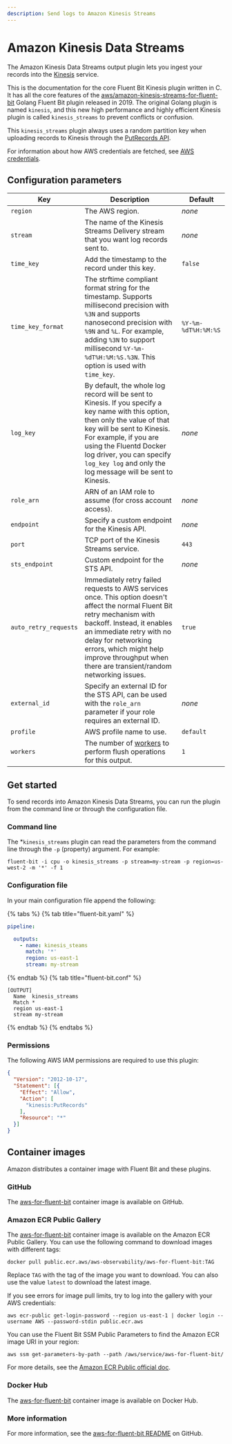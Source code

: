 ```yaml
---
description: Send logs to Amazon Kinesis Streams
---
```


# Amazon Kinesis Data Streams

The Amazon Kinesis Data Streams output plugin lets you ingest your records into the [Kinesis](https://aws.amazon.com/kinesis/data-streams/) service.

This is the documentation for the core Fluent Bit Kinesis plugin written in C. It has all the core features of the [aws/amazon-kinesis-streams-for-fluent-bit](https://github.com/aws/amazon-kinesis-streams-for-fluent-bit) Golang Fluent Bit plugin released in 2019. The original Golang plugin is named `kinesis`, and this new high performance and highly efficient Kinesis plugin is called `kinesis_streams` to prevent conflicts or confusion.

This `kinesis_streams` plugin always uses a random partition key when uploading records to Kinesis through the [PutRecords API](https://docs.aws.amazon.com/kinesis/latest/APIReference/API_PutRecords.html).

For information about how AWS credentials are fetched, see [AWS credentials](../administration/aws-credentials).

## Configuration parameters

| Key | Description | Default |
| --- | ----------- | ------- |
| `region` | The AWS region. | _none_ |
| `stream` | The name of the Kinesis Streams Delivery stream that you want log records sent to. | _none_ |
| `time_key` | Add the timestamp to the record under this key. | `false` |
| `time_key_format` | The strftime compliant format string for the timestamp. Supports millisecond precision with `%3N` and supports nanosecond precision with `%9N` and `%L`. For example, adding `%3N` to support millisecond `%Y-%m-%dT%H:%M:%S.%3N`. This option is used with `time_key`. | `%Y-%m-%dT%H:%M:%S` |
| `log_key` | By default, the whole log record will be sent to Kinesis. If you specify a key name with this option, then only the value of that key will be sent to Kinesis. For example, if you are using the Fluentd Docker log driver, you can specify `log_key log` and only the log message will be sent to Kinesis. | _none_ |
| `role_arn` | ARN of an IAM role to assume (for cross account access). | _none_ |
| `endpoint` | Specify a custom endpoint for the Kinesis API. | _none_ |
| `port` | TCP port of the Kinesis Streams service. | `443` |
| `sts_endpoint` | Custom endpoint for the STS API. | _none_ |
| `auto_retry_requests` | Immediately retry failed requests to AWS services once. This option doesn't affect the normal Fluent Bit retry mechanism with backoff. Instead, it enables an immediate retry with no delay for networking errors, which might help improve throughput when there are transient/random networking issues. | `true` |
| `external_id` | Specify an external ID for the STS API, can be used with the `role_arn` parameter if your role requires an external ID. | _none_ |
| `profile` | AWS profile name to use. | `default` |
| `workers` | The number of [workers](../../administration/multithreading.md#outputs) to perform flush operations for this output. | `1` |

## Get started

To send records into Amazon Kinesis Data Streams, you can run the plugin from the command line or through the configuration file.

### Command line

The *`kinesis_streams` plugin can read the parameters from the command line through the `-p` (property) argument. For example:

```shell
fluent-bit -i cpu -o kinesis_streams -p stream=my-stream -p region=us-west-2 -m '*' -f 1
```

### Configuration file

In your main configuration file append the following:

{% tabs %}
{% tab title="fluent-bit.yaml" %}

```yaml
pipeline:

  outputs:
    - name: kinesis_steams
      match: '*'
      region: us-east-1
      stream: my-stream
```

{% endtab %}
{% tab title="fluent-bit.conf" %}

```text
[OUTPUT]
  Name  kinesis_streams
  Match *
  region us-east-1
  stream my-stream
```

{% endtab %}
{% endtabs %}

### Permissions

The following AWS IAM permissions are required to use this plugin:

```json
{
  "Version": "2012-10-17",
  "Statement": [{
    "Effect": "Allow",
    "Action": [
      "kinesis:PutRecords"
    ],
    "Resource": "*"
  }]
}
```

## Container images

Amazon distributes a container image with Fluent Bit and these plugins.

### GitHub

The [aws-for-fluent-bit](https://github.com/aws/aws-for-fluent-bit) container image is available on GitHub.

### Amazon ECR Public Gallery

The [aws-for-fluent-bit](https://gallery.ecr.aws/aws-observability/aws-for-fluent-bit) container image is available on the Amazon ECR Public Gallery. You can use the following command to download images with different tags:

```shell
docker pull public.ecr.aws/aws-observability/aws-for-fluent-bit:TAG
```

Replace `TAG` with the tag of the image you want to download. You can also use the value `latest` to download the latest image.

If you see errors for image pull limits, try to log into the gallery with your AWS credentials:

```shell
aws ecr-public get-login-password --region us-east-1 | docker login --username AWS --password-stdin public.ecr.aws
```

You can use the Fluent Bit SSM Public Parameters to find the Amazon ECR image URI in your region:

```shell
aws ssm get-parameters-by-path --path /aws/service/aws-for-fluent-bit/
```

For more details, see the [Amazon ECR Public official doc](https://docs.aws.amazon.com/AmazonECR/latest/public/get-set-up-for-amazon-ecr.html).

### Docker Hub

The [aws-for-fluent-bit](https://hub.docker.com/r/amazon/aws-for-fluent-bit/tags) container image is available on Docker Hub.

### More information

For more information, see the [aws-for-fluent-bit README](https://github.com/aws/aws-for-fluent-bit#public-images) on GitHub.

